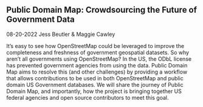 ## Public Domain Map: Crowdsourcing the Future of Government Data

08-20-2022
Jess Beutler & Maggie Cawley 

It’s easy to see how OpenStreetMap could be leveraged to improve the completeness and freshness of government geospatial datasets. So why aren’t all governments using OpenStreetMap? In the US, the ODbL license has prevented government agencies from using the data. Public Domain Map aims to resolve this (and other challenges) by providing a workflow that allows contributions to be used in both OpenStreetMap and public domain US Government databases. We will share the journey of Public Domain Map, and importantly, how the project is bringing together US federal agencies and open source contributors to meet this goal.
